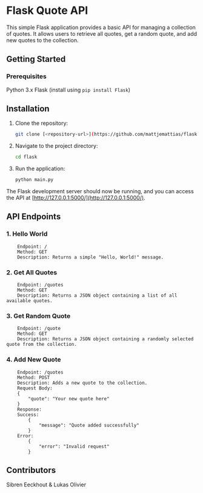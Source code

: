 # Flask Quote API

This simple Flask application provides a basic API for managing a collection of quotes. It allows users to retrieve all quotes, get a random quote, and add new quotes to the collection.

## Getting Started

### Prerequisites

Python 3.x
Flask (install using `pip install Flask`)

## Installation

1. Clone the repository:

   ```bash
   git clone [<repository-url>](https://github.com/mattjemattias/flask.git)
    ```

2. Navigate to the project directory:

    ```bash
    cd flask
    ```

3. Run the application:

    ```bash
    python main.py
    ```

The Flask development server should now be running, and you can access the API at [http://127.0.0.1:5000/](http://127.0.0.1:5000/).

## API Endpoints

### 1. Hello World

```text
    Endpoint: /
    Method: GET
    Description: Returns a simple "Hello, World!" message.
```

### 2. Get All Quotes

```text
    Endpoint: /quotes
    Method: GET
    Description: Returns a JSON object containing a list of all available quotes.
```

### 3. Get Random Quote

```text
    Endpoint: /quote
    Method: GET
    Description: Returns a JSON object containing a randomly selected quote from the collection.
```

### 4. Add New Quote

```text
    Endpoint: /quotes
    Method: POST
    Description: Adds a new quote to the collection.
    Request Body:
    {
        "quote": "Your new quote here"
    }
    Response:
    Success:
        {
            "message": "Quote added successfully"
        }
    Error:
        {
            "error": "Invalid request"
        }

```

## Contributors

Sibren Eeckhout & Lukas Olivier
